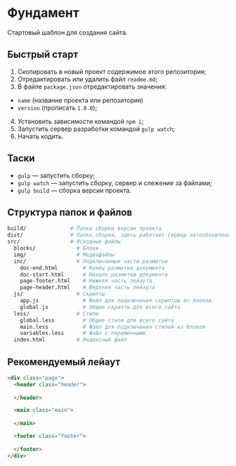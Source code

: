 # Фундамент

Стартовый шаблон для создания сайта.

## Быстрый старт

1. Скопировать в новый проект содержимое этого репозитория;
2. Отредактировать или удалить файл `readme.md`;
3. В файле `package.json` отредактировать значения:
  * `name` (название проекта или репозитория)
  * `version` (прописать `1.0.0`);
4. Установить зависимости командой `npm i`;
5. Запустить сервер разработки командой `gulp watch`;
6. Начать кодить.

## Таски

* `gulp` — запустить сборку;
* `gulp watch` — запустить сборку, сервер и слежение за файлами;
* `gulp build` — сборка версии проекта.

## Структура папок и файлов

```bash
build/              # Папка сборки версии проекта
dist/               # Папка сборки, здесь работает сервер автообновлений
src/                # Исходные файлы
  blocks/             # Блоки
  img/                # Медиафайлы
  inc/                # Подключаемые части разметки
    doc-end.html        # Конец разметки документа
    doc-start.html      # Начало разметки документа
    page-footer.html    # Нижняя часть лейаута
    page-header.html    # Верхняя часть лейаута
  js/                 # Скрипты
    app.js              # Файл для подключения скриптов из блоков
    global.js           # Общие скрипты для всего сайта
  less/               # Стили
    global.less         # Общие стили для всего сайта
    main.less           # Файл для подключения стилей из блоков
    variables.less      # Файл с переменными
  index.html          # Индексный файл
```

## Рекомендуемый лейаут

```html
<div class="page">
  <header class="header">
    
  </header>

  <main class="main">
    
  </main>

  <footer class="footer">
    
  </footer>
</div>
```
